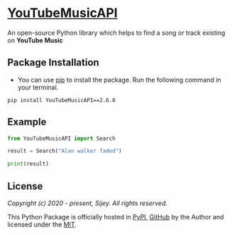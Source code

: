 # [YouTubeMusicAPI](https://pypi.org/project/YouTubeMusicAPI/)

An open-source Python library which helps to find a song or track existing on **YouTube Music**

## Package Installation
- You can use [pip](https://pypi.org/project/pip/) to install the package. Run the following command in your terminal.

```
pip install YouTubeMusicAPI==2.6.0
```

## Example

```python
from YouTubeMusicAPI import Search

result = Search("Alan walker faded")

print(result)
```

## License

*Copyright (c) 2020 - present, Sijey. All rights reserved.*

This Python Package is officially hosted in [PyPI](https://pypi.org/project/YouTubeMusicAPI/), [GitHub](https://github.com/sijey-praveen/YouTube-Music-API) by the Author and licensed under the [MIT](https://mit-license.org/).
